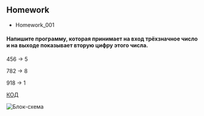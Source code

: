 ## Homework
- Homework_001
#### Напишите программу, которая принимает на вход трёхзначное число и на выходе показывает вторую цифру этого числа.

456 -> 5

782 -> 8

918 -> 1

[КОД](Homework_001/program.cs)

![Блок-схема](Homework_001/diagram.drawio.phg)